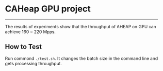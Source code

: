 # CAHeap GPU project
***
The results of experiments show that the throughput of AHEAP on GPU can achieve 160 ~ 220 Mpps.

## How to Test

Run commond `./test.sh`. It changes the batch size in the command line and gets processing throughput.

